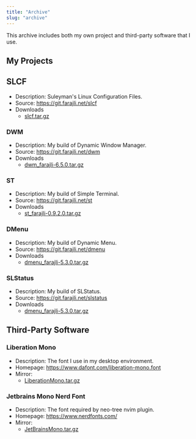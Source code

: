 ```yaml
---
title: "Archive"
slug: "archive"
---
```


This archive includes both my own project and third-party software that I use.

## My Projects

## SLCF

-   Description: Suleyman's Linux Configuration Files.
-   Source: https://git.farajli.net/slcf
-   Downloads
    - [slcf.tar.gz](/archive/slcf.tar.gz)

### DWM

-   Description: My build of Dynamic Window Manager.
-   Source: https://git.farajli.net/dwm
-   Downloads
    - [dwm_farajli-6.5.0.tar.gz](/archive/dwm_farajli-6.5.0.tar.gz)

### ST

-   Description: My build of Simple Terminal.
-   Source: https://git.farajli.net/st
-   Downloads  
    -   [st_farajli-0.9.2.0.tar.gz](/archive/st_farajli-0.9.2.0.tar.gz)

### DMenu

-   Description: My build of Dynamic Menu.
-   Source: https://git.farajli.net/dmenu
-   Downloads
    -   [dmenu_farajli-5.3.0.tar.gz](/archive/dmenu_farajli-5.3.0.tar.gz)


### SLStatus

-   Description: My build of SLStatus.
-   Source: https://git.farajli.net/slstatus
-   Downloads
    -   [dmenu_farajli-5.3.0.tar.gz](/archive/dmenu_farajli-5.3.0.tar.gz)


## Third-Party Software

### Liberation Mono
-   Description: The font I use in my desktop environment.
-   Homepage: https://www.dafont.com/liberation-mono.font
-   Mirror:
    -   [LiberationMono.tar.gz](/archive/LiberationMono.tar.gz)

### Jetbrains Mono Nerd Font
-   Description: The font required by neo-tree nvim plugin.
-   Homepage: https://www.nerdfonts.com/
-   Mirror:
    -   [JetBrainsMono.tar.gz](/archive/JetBrainsMono.tar.gz)
